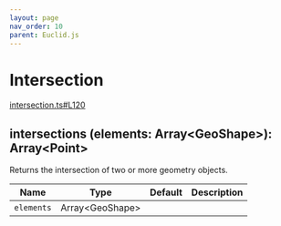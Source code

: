 ```yaml
---
layout: page
nav_order: 10
parent: Euclid.js
---
```


# Intersection

<div class="docs-item" markdown="1">

<div><a class="source" target="_blank" href="https://github.com/mathigon/euclid.js/tree/master/src/intersection.ts#L120">intersection.ts#L120</a></div>

## intersections <span class="signature">(elements: Array&lt;GeoShape&gt;): Array&lt;Point&gt;</span>

Returns the intersection of two or more geometry objects.

| Name | Type | Default | Description |
| --- | --- | --- | --- |
| `elements` | Array&lt;GeoShape&gt; |  |  |


</div>